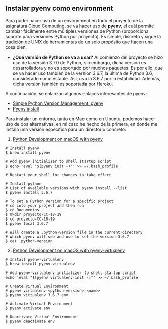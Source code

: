 ## Instalar pyenv como environment

Para poder hacer uso de un environment en todo el proyecto de la asignatura Cloud Computing, se va hacer uso de **pyenv**, el cuál permite cambiar fácilmente entre múltiples versiones de Python (proporciona soporte para versiones Python por proyecto). Es simple, discreto y sigue la tradición de UNIX de herramientas de un solo propósito que hacen una cosa bien.

- **¿Qué versión de Python se va a usar?** Al comienzo del proyecto se hizo uso de la versión 3.7.0 de Python, sin embargo, dicha versión es desarrolladora y no es soportado por muchos paquetes. Es por ello, que se va hacer uso también de la versión 3.6.7, la última de Python 3.6, considerado como estable. Así, uso la 3.6.7 por la estabilidad. Además, dicha versión también es soportada por Heroku.

A continuación, se enlanzan algunos enlaces interesantes de pyenv:

- [Simple Python Version Management: pyenv](https://github.com/pyenv/pyenv)
- [Pyenv install](https://github.com/pyenv/pyenv-installer)

Para instalar un entorno, tanto en Mac como en Ubuntu, podemos hacer uso de dos alternativas, en mi caso he hecho de la primera, en donde me instalo una versión específica para un directorio concreto:

1. [Python Development on macOS with pyenv](https://medium.com/@jordanthomasg/python-development-on-macos-with-pyenv-2509c694a808)

~~~
# Install pyenv
$ brew install pyenv

# Add pyenv initializer to shell startup script
$ echo 'eval "$(pyenv init -)"' >> ~/.bash_profile

# Restart your shell for changes to take effect

# Install python
# List of available versions with pyenv install --list
$ pyenv install 3.6.7

# To set a Python version for a specific project
# cd into your project and then run
$ cd Documentos
$ mkdir proyecto-CC-18-19
$ cd proyecto-CC-18-19
$ pyenv local 3.6.7

# Will create a .python-version file in the current directory
# which pyenv will see and use to set the version 3.6.7
$ cat .python-version
~~~

2. [Python Development on macOS with pyenv-virtualenv](https://medium.com/@jordanthomasg/python-development-on-macos-with-pyenv-virtualenv-ec583b92934c)

~~~
# Install pyenv-virtualenv
$ brew install pyenv-virtualenv

# Add pyenv-virtualenv initializer to shell startup script
echo 'eval "$(pyenv virtualenv-init -)"' >> ~/.bash_profile

# Create Virtual Environment
# pyenv virtualenv <python-version> <name>
$ pyenv virtualenv 3.6.7 env

# Activate Virtual Environment
$ pyenv activate env

# Deactivate Virtual Environment
$ pyenv deactivate env
~~~
